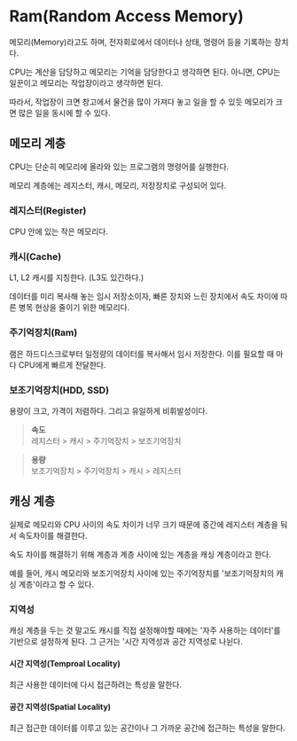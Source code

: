 # Ram(Random Access Memory)
메모리(Memory)라고도 하며, 전자회로에서 데이터나 상태, 명령어 등을 기록하는 장치다.

CPU는 계산을 담당하고 메모리는 기억을 담당한다고 생각하면 된다. 아니면, CPU는 일꾼이고 메모리는 작업장이라고 생각하면 된다.

따라서, 작업장이 크면 창고에서 물건을 많이 가져다 놓고 일을 할 수 있듯 메모리가 크면 많은 일을 동시에 할 수 있다.

## 메모리 계층
CPU는 단순히 메모리에 올라와 있는 프로그램의 명령어를 실행한다.

메모리 계층에는 레지스터, 캐시, 메모리, 저장장치로 구성되어 있다.

### 레지스터(Register)
CPU 안에 있는 작은 메모리다.

### 캐시(Cache)
L1, L2 캐시를 지칭한다. (L3도 있긴하다.)

데이터를 미리 복사해 놓는 임시 저장소이자, 빠른 장치와 느린 장치에서 속도 차이에 따른 병목 현상을 줄이기 위한 메모리다.

### 주기억장치(Ram)
램은 하드디스크로부터 일정량의 데이터를 복사해서 임시 저장한다. 이를 필요할 때 마다 CPU에게 빠르게 전달한다.

### 보조기억장치(HDD, SSD)
용량이 크고, 가격이 저렴하다. 그리고 유일하게 비휘발성이다.

> **속도** <br/>
레지스터 > 캐시 > 주기억장치 > 보조기억장치

> **용량** <br/>
보조기억장치 > 주기억장치 > 캐시 > 레지스터

## 캐싱 계층
실제로 메모리와 CPU 사이의 속도 차이가 너무 크기 때문에 중간에 레지스터 계층을 둬서 속도차이를 해결한다. 

속도 차이를 해결하기 위해 계층과 계층 사이에 있는 계층을 캐싱 계층이라고 한다.

예를 들어, 캐시 메모리와 보조기억장치 사이에 있는 주기억장치를 '보조기억장치의 캐싱 계층'이라고 할 수 있다.

### 지역성
캐싱 계층을 두는 것 말고도 캐시를 직접 설정해야할 때에는 '자주 사용하는 데이터'를 기반으로 설정하게 된다. 그 근거는 '시간 지역성과 공간 지역성로 나뉜다.

#### 시간 지역성(Temproal Locality)
최근 사용한 데이터에 다시 접근하려는 특성을 말한다.

#### 공간 지역성(Spatial Locality)
최근 접근한 데이터를 이루고 있는 공간이나 그 가까운 공간에 접근하는 특성을 말한다.




